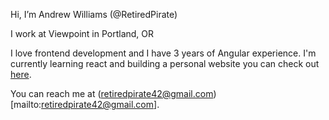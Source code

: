 Hi, I’m Andrew Williams (@RetiredPirate)

I work at Viewpoint in Portland, OR

I love frontend development and I have 3 years of Angular experience.
I'm currently learning react and building a personal website you can check out [here](www.retiredpirate.io).

You can reach me at (retiredpirate42@gmail.com)[mailto:retiredpirate42@gmail.com].
